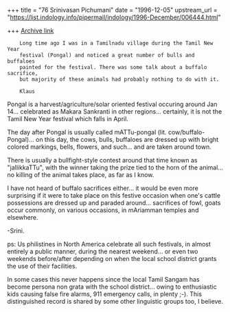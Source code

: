 +++
title = "76 Srinivasan Pichumani"
date = "1996-12-05"
upstream_url = "https://list.indology.info/pipermail/indology/1996-December/006444.html"

+++
[Archive link](https://list.indology.info/pipermail/indology/1996-December/006444.html)

        Long time ago I was in a Tamilnadu village during the Tamil New Year 
        festival (Pongal) and noticed a great number of bulls and buffaloes 
        painted for the festival. There was some talk about a buffalo sacrifice, 
        but majority of these animals had probably nothing to do with it.

        Klaus

Pongal is a harvest/agriculture/solar oriented festival
occuring around Jan 14... celebrated as Makara Sankranti
in other regions...  certainly, it is not the Tamil New 
Year festival which falls in April. 

The day after Pongal is usually called mATTu-pongal (lit. 
cow/buffalo-Pongal)... on this day, the cows, bulls, buffaloes 
are dressed up with bright colored markings, bells, flowers,
and such... and are taken around town. 

There is usually a bullfight-style contest around that time 
known as "jallikkaTTu", with the winner taking the prize
tied to the horn of the animal... no killing of the animal
takes place, as far as I know.

I have not heard of buffalo sacrifices either... it would 
be even more surprising if it were to take place on this 
festive occasion when one's cattle possessions are dressed 
up and paraded around... sacrifices of fowl, goats occur
commonly, on various occasions, in mAriamman temples and 
elsewhere.

-Srini.

ps: Us philistines in North America celebrate all such 
festivals, in almost entirely a public manner, during 
the nearest weekend... or even two weekends before/after 
depending on when the local school district grants the 
use of their facilities.  

In some cases this never happens since the local Tamil
Sangam has become persona non grata with the school
district... owing to enthusiastic kids causing false
fire alarms, 911 emergency calls, in plenty ;-).  This 
distinguished record is shared by some other linguistic
groups too, I believe.





